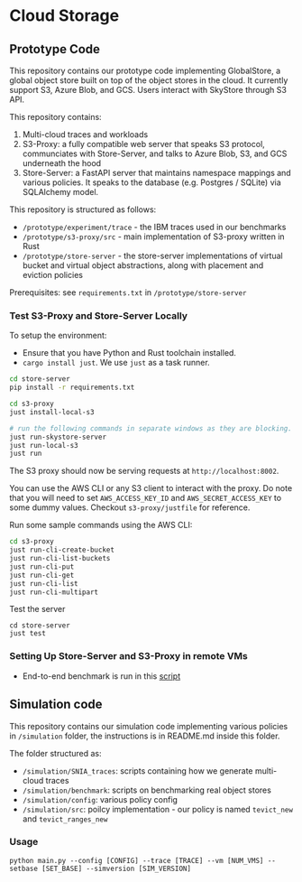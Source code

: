# Cloud Storage 

## Prototype Code 
This repository contains our prototype code implementing GlobalStore, a global object store built on top of the object stores in the cloud. It currently support S3, Azure Blob, and GCS. Users interact with SkyStore through S3 API.

This repository contains:
1. Multi-cloud traces and workloads  
2. S3-Proxy: a fully compatible web server that speaks S3 protocol, communciates with Store-Server, and talks to Azure Blob, S3, and GCS underneath the hood
3. Store-Server: a FastAPI server that maintains namespace mappings and various policies. It speaks to the database (e.g. Postgres / SQLite) via SQLAlchemy model.

This repository is structured as follows:
* `/prototype/experiment/trace` - the IBM traces used in our benchmarks 
* `/prototype/s3-proxy/src` - main implementation of S3-proxy written in Rust
* `/prototype/store-server` - the store-server implementations of virtual bucket and virtual object abstractions, along with placement and eviction policies

Prerequisites: see `requirements.txt` in `/prototype/store-server`

### Test S3-Proxy and Store-Server Locally 

To setup the environment:

- Ensure that you have Python and Rust toolchain installed.
- `cargo install just`. We use `just` as a task runner.

```bash
cd store-server
pip install -r requirements.txt
```

```bash
cd s3-proxy
just install-local-s3

# run the following commands in separate windows as they are blocking.
just run-skystore-server
just run-local-s3
just run
```

The S3 proxy should now be serving requests at `http://localhost:8002`.

You can use the AWS CLI or any S3 client to interact with the proxy. Do note that you will need to set `AWS_ACCESS_KEY_ID` and `AWS_SECRET_ACCESS_KEY` to some dummy values. Checkout `s3-proxy/justfile` for reference.

Run some sample commands using the AWS CLI:

```bash
cd s3-proxy
just run-cli-create-bucket
just run-cli-list-buckets 
just run-cli-put
just run-cli-get
just run-cli-list
just run-cli-multipart
```

Test the server
```
cd store-server
just test
```

### Setting Up Store-Server and S3-Proxy in remote VMs 
* End-to-end benchmark is run in this [script](https://github.com/lynnliu030/storage/blob/main/prototype/run_client.py)

## Simulation code 
This repository contains our simulation code implementing various policies in `/simulation` folder, the instructions is in README.md inside this folder.

The folder structured as:
* `/simulation/SNIA_traces`: scripts containing how we generate multi-cloud traces
* `/simulation/benchmark`: scripts on benchmarking real object stores
* `/simulation/config`: various policy config
* `/simulation/src`: poilcy implementation - our policy is named `tevict_new` and `tevict_ranges_new` 

### Usage 
```
python main.py --config [CONFIG] --trace [TRACE] --vm [NUM_VMS] --setbase [SET_BASE] --simversion [SIM_VERSION]
```
